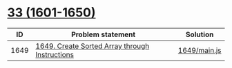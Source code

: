 # [33 (1601-1650)](https://leetcode.com/problemset/all/#page-33)



| ID   | Problem statement                                                                                                         | Solution                     |
|------|---------------------------------------------------------------------------------------------------------------------------|------------------------------|
| 1649 | [1649. Create Sorted Array through Instructions](https://leetcode.com/problems/create-sorted-array-through-instructions/) | [1649/main.js](1649/main.js) |

